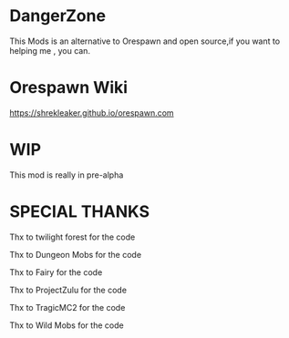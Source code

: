 # DangerZone

This Mods is an alternative to Orespawn and open source,if you want to helping me , you can.

# Orespawn Wiki

https://shrekleaker.github.io/orespawn.com

# WIP

This mod is really in pre-alpha

# SPECIAL THANKS

Thx to twilight forest for the code

Thx to Dungeon Mobs for the code

Thx to Fairy for the code

Thx to ProjectZulu for the code

Thx to TragicMC2 for the code

Thx to Wild Mobs for the code
